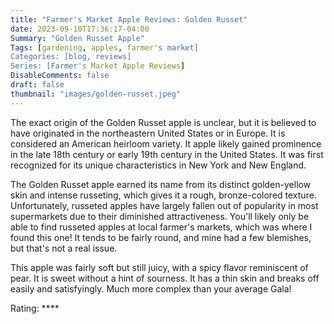 ```yaml
---
title: "Farmer's Market Apple Reviews: Golden Russet"
date: 2023-09-10T17:36:17-04:00
Summary: "Golden Russet Apple"
Tags: [gardening, apples, farmer's market]
Categories: [blog, reviews]
Series: [Farmer's Market Apple Reviews]
DisableComments: false
draft: false
thumbnail: "images/golden-russet.jpeg"
---
```


The exact origin of the Golden Russet apple is unclear, but it is believed to have originated in the northeastern United States or in Europe. It is considered an American heirloom variety. It apple likely gained prominence in the late 18th century or early 19th century in the United States. It was first recognized for its unique characteristics in New York and New England. 

The Golden Russet apple earned its name from its distinct golden-yellow skin and intense russeting, which gives it a rough, bronze-colored texture. Unfortunately, russeted apples have largely fallen out of popularity in most supermarkets due to their diminished attractiveness. You'll likely only be able to find russeted apples at local farmer's markets, which was where I found this one! It tends to be fairly round, and mine had a few blemishes, but that's not a real issue.

This apple was fairly soft but still juicy, with a spicy flavor reminiscent of pear. It is sweet without a hint of sourness. It has a thin skin and breaks off easily and satisfyingly. Much more complex than your average Gala! 

Rating: ****